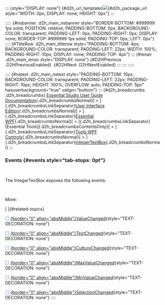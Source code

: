 ::: {style="DISPLAY: none"}
[](ms-xhelp:///?Id=d2h_url_template){#d2h_url_template}![](!package_url!){#d2h_package_url style="WIDTH: 0px; DISPLAY: none; HEIGHT: 0px"}
:::

::::: {#nsbanner .d2h_main_nsbanner style="BORDER-BOTTOM: #999999 1px solid; POSITION: relative; PADDING-BOTTOM: 0px; BACKGROUND-COLOR: transparent; PADDING-LEFT: 0px; PADDING-RIGHT: 0px; DISPLAY: none; BORDER-TOP: #999999 1px solid; PADDING-TOP: 0px; LEFT: 0px"}
:::: {#TitleRow .d2h_main_titlerow style="PADDING-BOTTOM: 4px; BACKGROUND-COLOR: transparent; PADDING-LEFT: 22px; WIDTH: 100%; PADDING-RIGHT: 10px; DISPLAY: none; PADDING-TOP: 4px"}
::: {#ienav .d2h_main_ienav style="DISPLAY: none"}
[](ms-xhelp:///?Id=8571cfbf-3b07-40b2-bbdc-e6af1923d398){#D2HPrevious .D2HPreviousEnabled}  [](ms-xhelp:///?Id=09dcf2a6-f7c2-449a-ad25-f88e8523fbbc){#D2HNext .D2HNextEnabled}
:::
::::
:::::

:::: {#nstext .d2h_main_nstext style="PADDING-BOTTOM: 10px; BACKGROUND-COLOR: transparent; PADDING-LEFT: 22px; PADDING-RIGHT: 10px; HEIGHT: 100%; OVERFLOW: auto; PADDING-TOP: 5px" hasuserbackground="true" valign="bottom"}
::: {#d2h_breadcrumbs .d2h_breadcrumbs}
[Essential Studio User Guide Documentation](ms-xhelp:///?Id=12457748-09e3-4d74-a240-8e049cedf030){.d2h_breadcrumbsNormal}[ \> ]{.d2h_breadcrumbsLinkSeparator}[User Interface Edition](ms-xhelp:///?Id=c29296b7-531c-413b-a0ec-488ca1f7f669){.d2h_breadcrumbsNormal}[ \> ]{.d2h_breadcrumbsLinkSeparator}[Essential WPF](ms-xhelp:///?Id=7f4f82c5-151c-4262-94d0-75c4626c77bc){.d2h_breadcrumbsNormal}[ \> ]{.d2h_breadcrumbsLinkSeparator}[Essential Tools]{.d2h_breadcrumbsContentsOnly}[ \> ]{.d2h_breadcrumbsLinkSeparator}[Tools WPF Controls](ms-xhelp:///?Id=2ea58a12-9426-4a63-96b4-89eb80232c2c){.d2h_breadcrumbsNormal}[ \> ]{.d2h_breadcrumbsLinkSeparator}[IntegerTextBox](ms-xhelp:///?Id=9ceff044-d7c5-4d70-9740-bfbd6b1e9cdc){.d2h_breadcrumbsNormal}
:::

### Events {#events style="tab-stops: 0pt"}

 

The IntegerTextBox exposes the following events:

 

More:

[ ]{#related-topics}

[![](button.gif){border="0" align="absMiddle"}ValueChanged](ms-xhelp:///?Id=dd23823a-72d5-4c40-b5b3-ce50d8d13d2b){style="TEXT-DECORATION: none"}

[![](button.gif){border="0" align="absMiddle"}TextChanged](ms-xhelp:///?Id=fc9a4c96-116d-4f2f-9be1-3460f460e880){style="TEXT-DECORATION: none"}

[![](button.gif){border="0" align="absMiddle"}CultureChanged](ms-xhelp:///?Id=893f087e-7eba-4510-8769-eac9e98c5d26){style="TEXT-DECORATION: none"}

[![](button.gif){border="0" align="absMiddle"}MaxValueChanged](ms-xhelp:///?Id=a70f68bc-c53e-4e02-92fc-81ea6b4aa21c){style="TEXT-DECORATION: none"}

[![](button.gif){border="0" align="absMiddle"}MinValueChanged](ms-xhelp:///?Id=efcd7eec-74f0-4f92-964e-1610d3c69dfd){style="TEXT-DECORATION: none"}

[![](button.gif){border="0" align="absMiddle"}SelectionChanged](ms-xhelp:///?Id=f26f8491-0f3d-433d-a911-994ab236ccba){style="TEXT-DECORATION: none"}
::::
